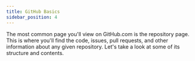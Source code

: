 ```yaml
---
title: GitHub Basics
sidebar_position: 4
---
```


The most common page you'll view on GitHub.com is the repository page. This is where you'll find the code, issues, pull requests, and other information about any given repository. Let's take a look at some of its structure and contents.

